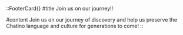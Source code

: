 

::FooterCard{}
#title
Join us on our journey!!

#content
Join us on our journey of discovery and help us preserve the Chatino language and culture for generations to come!
::
